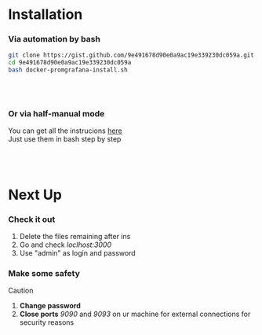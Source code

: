 # Installation

### Via automation by bash
```bash
git clone https://gist.github.com/9e491678d90e0a9ac19e339230dc059a.git
cd 9e491678d90e0a9ac19e339230dc059a
bash docker-promgrafana-install.sh
```

<br><br>
### Or via half-manual mode
You can get all the instrucions [here](https://gist.github.com/9e491678d90e0a9ac19e339230dc059a.git)
<br>
Just use them in bash step by step

<br><br>
# Next Up
### Check it out
1. Delete the files remaining after ins
2. Go and check *loclhost:3000*
3. Use "admin" as login and password

### Make some safety
> [!CAUTION]
> 1. **Change password**
> 2. **Close ports** *9090* and *9093* on ur machine for external connections for security reasons
